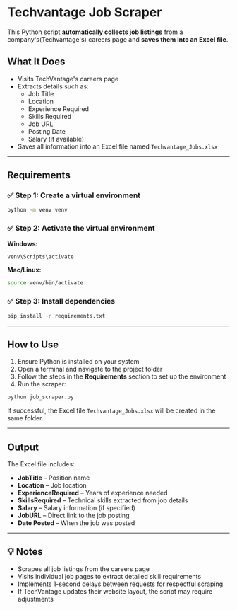 # Techvantage Job Scraper

This Python script **automatically collects job listings** from a company's(Techvantage's) careers page and **saves them into an Excel file**.

##  What It Does

* Visits TechVantage's careers page
* Extracts details such as:
  * Job Title
  * Location
  * Experience Required
  * Skills Required
  * Job URL
  * Posting Date
  * Salary (if available)
* Saves all information into an Excel file named `Techvantage_Jobs.xlsx`

---

##  Requirements

### ✅ Step 1: Create a virtual environment

```bash
python -m venv venv
```

### ✅ Step 2: Activate the virtual environment

**Windows:**

```bash
venv\Scripts\activate
```

**Mac/Linux:**

```bash
source venv/bin/activate
```

### ✅ Step 3: Install dependencies

```bash
pip install -r requirements.txt
```

---

##  How to Use

1. Ensure Python is installed on your system  
2. Open a terminal and navigate to the project folder  
3. Follow the steps in the **Requirements** section to set up the environment  
4. Run the scraper:

```bash
python job_scraper.py
```

If successful, the Excel file `Techvantage_Jobs.xlsx` will be created in the same folder.

---

##  Output

The Excel file includes:

- **JobTitle** – Position name  
- **Location** – Job location  
- **ExperienceRequired** – Years of experience needed  
- **SkillsRequired** – Technical skills extracted from job details  
- **Salary** – Salary information (if specified)  
- **JobURL** – Direct link to the job posting  
- **Date Posted** – When the job was posted  

---

## 💡 Notes

- Scrapes all job listings from the careers page  
- Visits individual job pages to extract detailed skill requirements  
- Implements 1-second delays between requests for respectful scraping  
- If TechVantage updates their website layout, the script may require adjustments  
